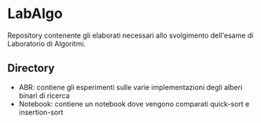 # LabAlgo

Repository contenente gli elaborati necessari allo svolgimento dell'esame di Laboratorio di Algoritmi.

## Directory
- ABR: contiene gli esperimenti sulle varie implementazioni degli alberi binari di ricerca
- Notebook: contiene un notebook dove vengono comparati quick-sort e insertion-sort

